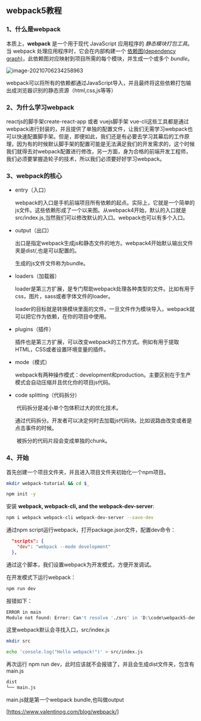 ## webpack5教程

### 1、什么是webpack

本质上，**webpack** 是一个用于现代 JavaScript 应用程序的 *静态模块打包工具*。当 webpack 处理应用程序时，它会在内部构建一个 [依赖图(dependency graph)](https://webpack.docschina.org/concepts/dependency-graph/)，此依赖图对应映射到项目所需的每个模块，并生成一个或多个 *bundle*。

![image-20210706234258963](D:\code\gitbook\imgs\image-20210706234258963.png)

webpack可以将所有的依赖都通过JavaScript导入，并且最终将这些依赖打包输出成浏览器识别的静态资源（html,css,js等等）



### 2、为什么学习webpack

reactjs的脚手架create-react-app 或者 vuejs脚手架 vue-cli这些工具都是通过webpack进行封装的，并且提供了单独的配置文件，让我们无需学习webpack也可以快速配置脚手架。但是，即便如此，我们还是有必要去学习其幕后的工作原理，因为有的时候默认脚手架的配置可能是无法满足我们的开发需求的，这个时候我们就得去对webpack配置进行修改，另一方面，身为合格的前端开发工程师，我们必须要掌握造轮子的技术，所以我们必须要好好学习webpack。

### 3、webpack的核心

* entry（入口）

  ​    	webpack的入口是手机前端项目所有依赖的起点。实际上，它就是一个简单的js文件。这些依赖形成了一个以来图。从webpack4开始，默认的入口就是src/index.js,当然我们可以修改默认的入口。webpack也可以有多个入口。

* output（出口）

  ​		出口是指定webpack生成js和静态文件的地方。webpack4开始默认输出文件夹是dist/,也是可以配置的。

  生成的js文件文件称为bundle。

* loaders（加载器）

  ​		loader是第三方扩展，是专门帮助webpack处理各种类型的文件。比如有用于css，图片，sass或者字体文件的loader。

  ​		loader的目标就是转换模块里面的文件。一旦文件作为模块导入，webpack就可以把它作为依赖，在你的项目中使用。

* plugins（插件）

  ​		插件也是第三方扩展，可以改变webpack的工作方式。例如有用于提取HTML，CSS或者设置环境变量的插件。

* mode（模式）

  ​		webpack有两种操作模式：development和production。主要区别在于生产模式会自动压缩并且优化你的项目js代码。

* code splitting（代码拆分）

  ​		代码拆分是减小单个包体积过大的优化技术。

  ​		通过代码拆分。开发者可以决定何时去加载js代码块。比如说路由改变或者是点击事件的时候。

  ​		被拆分的代码片段会变成单独的chunk。

### 4、开始

首先创建一个项目文件夹，并且进入项目文件夹初始化一个npm项目。

```bash
mkdir webpack-tutorial && cd $_

npm init -y
```

安装 **webpack, webpack-cli, and the webpack-dev-server**:

```bash
npm i webpack webpack-cli webpack-dev-server --save-dev
```

通过npm script运行webpack，打开package.json文件，配置dev命令：

```json
  "scripts": {
    "dev": "webpack --mode development"
  },
```

通过这个脚本，我们设置webpack为开发模式，方便开发调试。

在开发模式下运行webpack：

```bash
npm run dev
```

报错如下：

```bash
ERROR in main
Module not found: Error: Can't resolve './src' in 'D:\code\webpack5-demo'
```

这里webpack默认会寻找入口，src/index.js

```bash
mkdir src

echo 'console.log("Hello webpack!")' > src/index.js
```

再次运行 npm run dev，此时应该就不会报错了，并且会生成dist文件夹，包含有main.js

```bash
dist
└── main.js
```

main.js就是第一个webpack bundle,也叫做output

[https://www.valentinog.com/blog/webpack/]



